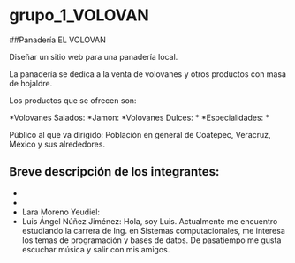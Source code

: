 # grupo_1_VOLOVAN

##Panadería EL VOLOVAN

Diseñar un sitio web para una panadería local. 

La panadería se dedica a la venta de volovanes y otros productos con masa de hojaldre. 

Los productos que se ofrecen son: 

*Volovanes Salados: 
  *Jamon: 
*Volovanes Dulces: 
  *
*Especialidades: 
  *


Público al que va dirigido: Población en general de Coatepec, Veracruz, México y sus alrededores. 

## Breve descripción de los integrantes: ##

*
*
* Lara Moreno Yeudiel:
* Luis Ángel Núñez Jiménez:
Hola, soy Luis. Actualmente me encuentro estudiando la carrera de Ing. en Sistemas computacionales, me interesa los temas de programación y bases de datos. De pasatiempo me gusta escuchar música y salir con mis amigos.



